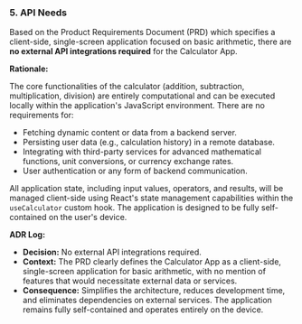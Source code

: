 ### 5. API Needs

Based on the Product Requirements Document (PRD) which specifies a client-side, single-screen application focused on basic arithmetic, there are **no external API integrations required** for the Calculator App.

**Rationale:**

The core functionalities of the calculator (addition, subtraction, multiplication, division) are entirely computational and can be executed locally within the application's JavaScript environment. There are no requirements for:

*   Fetching dynamic content or data from a backend server.
*   Persisting user data (e.g., calculation history) in a remote database.
*   Integrating with third-party services for advanced mathematical functions, unit conversions, or currency exchange rates.
*   User authentication or any form of backend communication.

All application state, including input values, operators, and results, will be managed client-side using React's state management capabilities within the `useCalculator` custom hook. The application is designed to be fully self-contained on the user's device.

**ADR Log:**

*   **Decision:** No external API integrations required.
*   **Context:** The PRD clearly defines the Calculator App as a client-side, single-screen application for basic arithmetic, with no mention of features that would necessitate external data or services.
*   **Consequence:** Simplifies the architecture, reduces development time, and eliminates dependencies on external services. The application remains fully self-contained and operates entirely on the device.